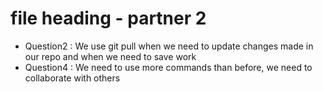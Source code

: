# file heading - partner 2
* Question2 : We use git pull when we need to update changes made in our repo and when we need to save work
* Question4 : We need to use more commands than before, we need to collaborate with others